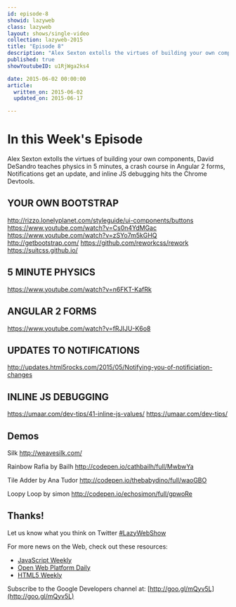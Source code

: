 ```yaml
---
id: episode-8
showid: lazyweb
class: lazyweb
layout: shows/single-video
collection: lazyweb-2015
title: "Episode 8"
description: "Alex Sexton extolls the virtues of building your own components, David DeSandro teaches physics in 5 minutes, a crash course in Angular 2 forms, Notifications get an update, and inline JS debugging hits the Chrome Devtools."
published: true
showYoutubeID: u1RjWga2ks4

date: 2015-06-02 00:00:00
article:
  written_on: 2015-06-02
  updated_on: 2015-06-17

---
```


# In this Week's Episode

Alex Sexton extolls the virtues of building your own components, David DeSandro teaches physics in 5 minutes, a crash course in Angular 2 forms, Notifications get an update, and inline JS debugging hits the Chrome Devtools.

## YOUR OWN BOOTSTRAP
<http://rizzo.lonelyplanet.com/styleguide/ui-components/buttons>
<https://www.youtube.com/watch?v=Cs0n4YdMGac>
<https://www.youtube.com/watch?v=zSYo7m5kGHQ>
<http://getbootstrap.com/>
<https://github.com/reworkcss/rework>
<https://suitcss.github.io/>

## 5 MINUTE PHYSICS
<https://www.youtube.com/watch?v=n6FKT-KafRk>

## ANGULAR 2 FORMS
<https://www.youtube.com/watch?v=fRJIJU-K6o8>

## UPDATES TO NOTIFICATIONS
<http://updates.html5rocks.com/2015/05/Notifying-you-of-notificiation-changes>

## INLINE JS DEBUGGING
<https://umaar.com/dev-tips/41-inline-js-values/>
<https://umaar.com/dev-tips/>

## Demos 
Silk
<http://weavesilk.com/>

Rainbow Rafia by Bailh
<http://codepen.io/cathbailh/full/MwbwYa>

Tile Adder by Ana Tudor
<http://codepen.io/thebabydino/full/waoGBO>

Loopy Loop by simon
<http://codepen.io/echosimon/full/gpwoRe>

## Thanks!

Let us know what you think on Twitter [#LazyWebShow](https://twitter.com/search?q=%23lazywebshow)

For more news on the Web, check out these resources:
- [JavaScript Weekly](http://javascriptweekly.com/)
- [Open Web Platform Daily](http://webplatformdaily.org/)
- [HTML5 Weekly](http://html5weekly.com/)

Subscribe to the Google Developers channel at: [http://goo.gl/mQyv5L](http://goo.gl/mQyv5L)
